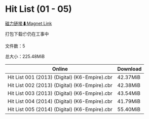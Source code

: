# Hit List (01 - 05)

[磁力链接⬇Magnet Link](magnet:?xt=urn:btih:d24d33ed3324270e128d8b64626ce31d49688816&dn=Hit%20List%20%2801%20-%2005%29)

打包下载📦仍在工事中

文件数：5

总大小：225.48MiB

Online | Download
--- | ---
Hit List 001 (2013) (Digital) (K6-Empire).cbr | 42.37MiB
Hit List 002 (2013) (Digital) (K6-Empire).cbr | 42.38MiB
Hit List 003 (2013) (Digital) (K6-Empire).cbr | 43.54MiB
Hit List 004 (2014) (Digital) (K6-Empire).cbr | 41.79MiB
Hit List 005 (2014) (Digital) (K6-Empire).cbr | 55.40MiB